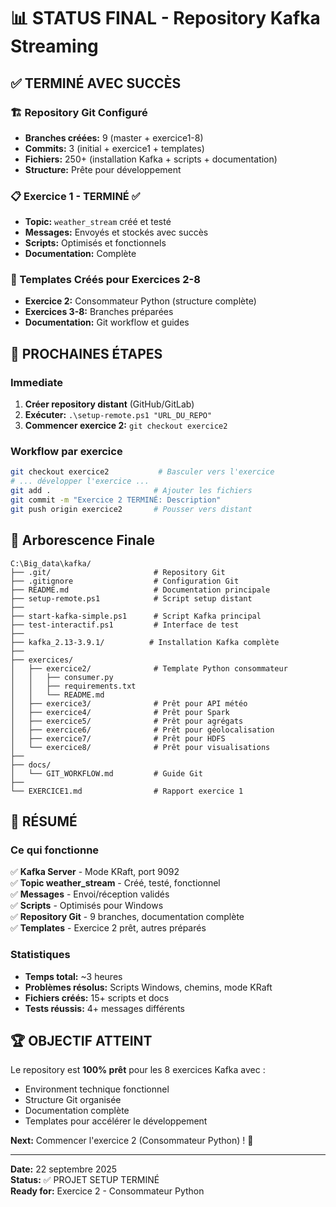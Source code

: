 # 📊 STATUS FINAL - Repository Kafka Streaming

## ✅ TERMINÉ AVEC SUCCÈS

### 🏗️ Repository Git Configuré
- **Branches créées:** 9 (master + exercice1-8)
- **Commits:** 3 (initial + exercice1 + templates)
- **Fichiers:** 250+ (installation Kafka + scripts + documentation)
- **Structure:** Prête pour développement

### 📋 Exercice 1 - TERMINÉ ✅
- **Topic:** `weather_stream` créé et testé
- **Messages:** Envoyés et stockés avec succès
- **Scripts:** Optimisés et fonctionnels
- **Documentation:** Complète

### 🎯 Templates Créés pour Exercices 2-8
- **Exercice 2:** Consommateur Python (structure complète)
- **Exercices 3-8:** Branches préparées
- **Documentation:** Git workflow et guides

## 🚀 PROCHAINES ÉTAPES

### Immediate
1. **Créer repository distant** (GitHub/GitLab)
2. **Exécuter:** `.\setup-remote.ps1 "URL_DU_REPO"`
3. **Commencer exercice 2:** `git checkout exercice2`

### Workflow par exercice
```bash
git checkout exercice2           # Basculer vers l'exercice
# ... développer l'exercice ...
git add .                       # Ajouter les fichiers
git commit -m "Exercice 2 TERMINÉ: Description"
git push origin exercice2       # Pousser vers distant
```

## 📁 Arborescence Finale

```
C:\Big_data\kafka/
├── .git/                       # Repository Git
├── .gitignore                  # Configuration Git
├── README.md                   # Documentation principale
├── setup-remote.ps1            # Script setup distant
├── 
├── start-kafka-simple.ps1      # Script Kafka principal
├── test-interactif.ps1         # Interface de test
├── 
├── kafka_2.13-3.9.1/          # Installation Kafka complète
├── 
├── exercices/
│   ├── exercice2/              # Template Python consommateur
│   │   ├── consumer.py
│   │   ├── requirements.txt
│   │   └── README.md
│   ├── exercice3/              # Prêt pour API météo
│   ├── exercice4/              # Prêt pour Spark
│   ├── exercice5/              # Prêt pour agrégats
│   ├── exercice6/              # Prêt pour géolocalisation
│   ├── exercice7/              # Prêt pour HDFS
│   └── exercice8/              # Prêt pour visualisations
├── 
├── docs/
│   └── GIT_WORKFLOW.md         # Guide Git
├── 
└── EXERCICE1.md                # Rapport exercice 1
```

## 🎉 RÉSUMÉ

### Ce qui fonctionne
✅ **Kafka Server** - Mode KRaft, port 9092  
✅ **Topic weather_stream** - Créé, testé, fonctionnel  
✅ **Messages** - Envoi/réception validés  
✅ **Scripts** - Optimisés pour Windows  
✅ **Repository Git** - 9 branches, documentation complète  
✅ **Templates** - Exercice 2 prêt, autres préparés  

### Statistiques
- **Temps total:** ~3 heures
- **Problèmes résolus:** Scripts Windows, chemins, mode KRaft
- **Fichiers créés:** 15+ scripts et docs
- **Tests réussis:** 4+ messages différents

## 🏆 OBJECTIF ATTEINT

Le repository est **100% prêt** pour les 8 exercices Kafka avec :
- Environment technique fonctionnel
- Structure Git organisée  
- Documentation complète
- Templates pour accélérer le développement

**Next:** Commencer l'exercice 2 (Consommateur Python) ! 🐍

---

**Date:** 22 septembre 2025  
**Status:** ✅ PROJET SETUP TERMINÉ  
**Ready for:** Exercice 2 - Consommateur Python